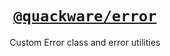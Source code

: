 <h1 align="center">
  <a href="https://github.com/quackware/error">
    <code>@quackware/error</code>
  </a>
</h1>

<p align="center">Custom Error class and error utilities</p>
